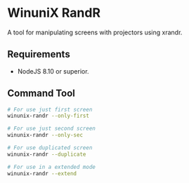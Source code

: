 # WinuniX RandR

A tool for manipulating screens with projectors using xrandr.

## Requirements

- NodeJS 8.10 or superior.

## Command Tool

```bash
# For use just first screen 
winunix-randr --only-first

# For use just second screen
winunix-randr --only-sec

# For use duplicated screen
winunix-randr --duplicate

# For use in a extended mode
winunix-randr --extend
``` 
